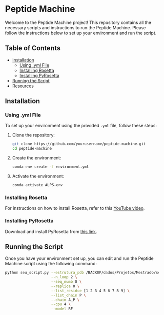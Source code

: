 # Peptide Machine

Welcome to the Peptide Machine project! This repository contains all the necessary scripts and instructions to run the Peptide Machine. Please follow the instructions below to set up your environment and run the script.

## Table of Contents

- [Installation](#installation)
  - [Using .yml File](#using-yml-file)
  - [Installing Rosetta](#installing-rosetta)
  - [Installing PyRosetta](#installing-pyrosetta)
- [Running the Script](#running-the-script)
- [Resources](#resources)

## Installation

### Using .yml File

To set up your environment using the provided `.yml` file, follow these steps:

1. Clone the repository:
    ```sh
    git clone https://github.com/yourusername/peptide-machine.git
    cd peptide-machine
    ```

2. Create the environment:
    ```sh
    conda env create -f environment.yml
    ```

3. Activate the environment:
    ```sh
    conda activate ALPS-env
    ```

### Installing Rosetta

For instructions on how to install Rosetta, refer to this [YouTube video](https://www.youtube.com/watch?v=UEaFmUMEL9c&t=16s).

### Installing PyRosetta

Download and install PyRosetta from [this link](https://graylab.jhu.edu/download/PyRosetta4/archive/release/PyRosetta4.Release.python310.linux/).

## Running the Script

Once you have your environment set up, you can edit and run the Peptide Machine script using the following command:

```sh
python seu_script.py --estrutura_pdb /BACKUP/dados/Projetos/Mestrado/scripts_atualizados/Mestrado/estruturas_iniciais/3mre_recortada_relax.pdb \
                     --n_loop 2 \
                     --seq_numb 8 \
                     --replica 0 \
                     --list_residue [1 2 3 4 5 6 7 8 9] \
                     --list_chain P \
                     --chain A_P \
                     --cpu 4 \
                     --model RF
